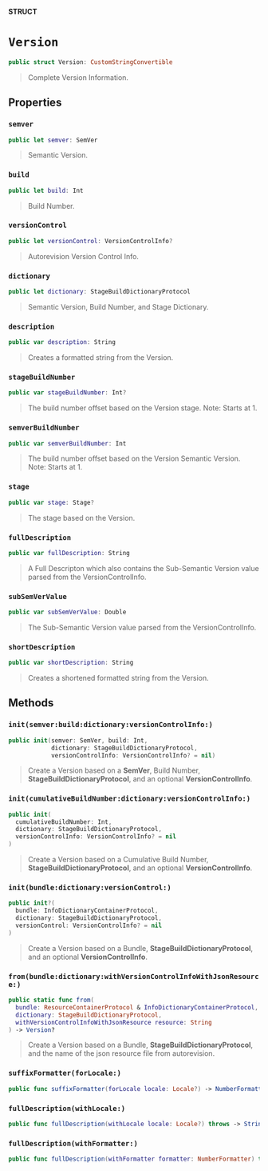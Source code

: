 **STRUCT**

# `Version`

```swift
public struct Version: CustomStringConvertible
```

> Complete Version Information.

## Properties
### `semver`

```swift
public let semver: SemVer
```

> Semantic Version.

### `build`

```swift
public let build: Int
```

> Build Number.

### `versionControl`

```swift
public let versionControl: VersionControlInfo?
```

> Autorevision Version Control Info.

### `dictionary`

```swift
public let dictionary: StageBuildDictionaryProtocol
```

> Semantic Version, Build Number, and Stage Dictionary.

### `description`

```swift
public var description: String
```

> Creates a formatted string from the Version.

### `stageBuildNumber`

```swift
public var stageBuildNumber: Int?
```

> The build number offset based on the Version stage.
> Note: Starts at 1.

### `semverBuildNumber`

```swift
public var semverBuildNumber: Int
```

> The build number offset based on the Version Semantic Version.
> Note: Starts at 1.

### `stage`

```swift
public var stage: Stage?
```

> The stage based on the Version.

### `fullDescription`

```swift
public var fullDescription: String
```

> A Full Descripton which also contains the Sub-Semantic Version value
> parsed from the VersionControlInfo.

### `subSemVerValue`

```swift
public var subSemVerValue: Double
```

> The Sub-Semantic Version value parsed from the VersionControlInfo.

### `shortDescription`

```swift
public var shortDescription: String
```

> Creates a shortened formatted string from the Version.

## Methods
### `init(semver:build:dictionary:versionControlInfo:)`

```swift
public init(semver: SemVer, build: Int,
            dictionary: StageBuildDictionaryProtocol,
            versionControlInfo: VersionControlInfo? = nil)
```

> Create a Version based on a **SemVer**, Build Number, **StageBuildDictionaryProtocol**,
> and an optional **VersionControlInfo**.

### `init(cumulativeBuildNumber:dictionary:versionControlInfo:)`

```swift
public init(
  cumulativeBuildNumber: Int,
  dictionary: StageBuildDictionaryProtocol,
  versionControlInfo: VersionControlInfo? = nil
)
```

> Create a Version based on a Cumulative Build Number, **StageBuildDictionaryProtocol**,
> and an optional **VersionControlInfo**.

### `init(bundle:dictionary:versionControl:)`

```swift
public init?(
  bundle: InfoDictionaryContainerProtocol,
  dictionary: StageBuildDictionaryProtocol,
  versionControl: VersionControlInfo? = nil
)
```

> Create a Version based on a Bundle, **StageBuildDictionaryProtocol**,
> and an optional **VersionControlInfo**.

### `from(bundle:dictionary:withVersionControlInfoWithJsonResource:)`

```swift
public static func from(
  bundle: ResourceContainerProtocol & InfoDictionaryContainerProtocol,
  dictionary: StageBuildDictionaryProtocol,
  withVersionControlInfoWithJsonResource resource: String
) -> Version?
```

> Create a Version based on a Bundle, **StageBuildDictionaryProtocol**,
> and the name of the json resource file from autorevision.

### `suffixFormatter(forLocale:)`

```swift
public func suffixFormatter(forLocale locale: Locale?) -> NumberFormatter
```

### `fullDescription(withLocale:)`

```swift
public func fullDescription(withLocale locale: Locale?) throws -> String
```

### `fullDescription(withFormatter:)`

```swift
public func fullDescription(withFormatter formatter: NumberFormatter) throws -> String
```
